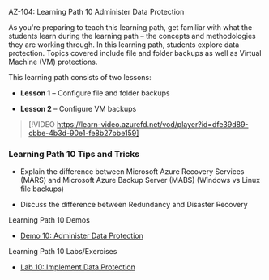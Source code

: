 


AZ-104: Learning Path 10 Administer Data Protection

As you're preparing to teach this learning path, get familiar with what the students learn during the learning path – the concepts and methodologies they are working through. In this learning path, students explore data protection. Topics covered include file and folder backups as well as Virtual Machine (VM) protections. 

This learning path consists of two lessons: 

- **Lesson 1** – Configure file and folder backups 

- **Lesson 2** – Configure VM backups 

> [!VIDEO https://learn-video.azurefd.net/vod/player?id=dfe39d89-cbbe-4b3d-90e1-fe8b27bbe159]

### Learning Path 10 Tips and Tricks 

- Explain the difference between Microsoft Azure Recovery Services (MARS) and Microsoft Azure Backup Server (MABS) (Windows vs Linux file backups)

- Discuss the difference between Redundancy and Disaster Recovery

Learning Path 10 Demos
- [Demo 10: Administer Data Protection](https://microsoftlearning.github.io/AZ-104-MicrosoftAzureAdministrator/Instructions/Labs/LAB_09a-Implement_Web_Apps.html) 

Learning Path 10 Labs/Exercises
- [Lab 10: Implement Data Protection](https://microsoftlearning.github.io/AZ-104-MicrosoftAzureAdministrator/Instructions/Labs/LAB_09a-Implement_Web_Apps.html) 
